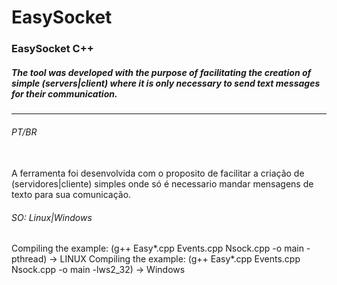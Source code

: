 # EasySocket
### EasySocket C++
##### The tool was developed with the purpose of facilitating the creation of simple (servers|client) where it is only necessary to send text messages for their communication.
__________________________________________________________________________________________________________________________________
###### PT/BR
<br> A ferramenta foi desenvolvida com o proposito de facilitar a criação de (servidores|cliente) simples onde só é necessario mandar mensagens de texto para sua comunicação.

###### SO: Linux|Windows

Compiling the example: (g++ Easy*.cpp Events.cpp Nsock.cpp -o main -pthread) -> LINUX
Compiling the example: (g++ Easy*.cpp Events.cpp Nsock.cpp -o main -lws2_32) -> Windows